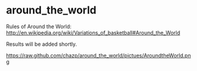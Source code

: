 around_the_world
================

Rules of Around the World:
http://en.wikipedia.org/wiki/Variations_of_basketball#Around_the_World

Results will be added shortly.

https://raw.github.com/chazp/around_the_world/pictues/AroundtheWorld.png
